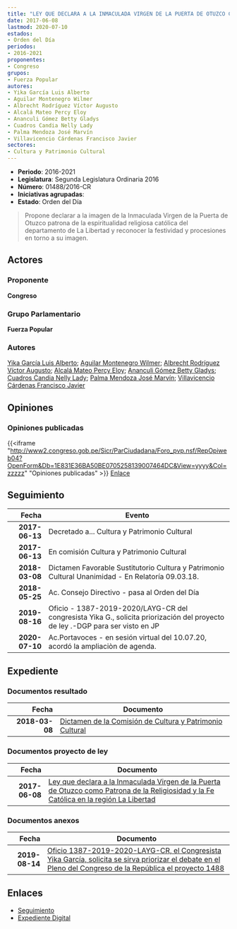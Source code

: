 ```yaml
---
title: "LEY QUE DECLARA A LA INMACULADA VIRGEN DE LA PUERTA DE OTUZCO COMO PATRONA DE LA RELIGIOSIDAD Y LA FE CATÓLICA EN LA REGIÓN LA LIBERTAD"
date: 2017-06-08
lastmod: 2020-07-10
estados:
- Orden del Día
periodos:
- 2016-2021
proponentes:
- Congreso
grupos:
- Fuerza Popular
autores:
- Yika García Luis Alberto
- Aguilar Montenegro Wilmer
- Albrecht Rodríguez Víctor Augusto
- Alcalá Mateo Percy Eloy
- Ananculi Gómez Betty Gladys
- Cuadros Candia Nelly Lady
- Palma Mendoza José Marvín
- Villavicencio Cárdenas Francisco Javier
sectores:
- Cultura y Patrimonio Cultural
---
```

- **Periodo**: 2016-2021
- **Legislatura**: Segunda Legislatura Ordinaria 2016
- **Número**: 01488/2016-CR
- **Iniciativas agrupadas**: 
- **Estado**: Orden del Día

> Propone declarar a la imagen de la Inmaculada Virgen de la Puerta de Otuzco patrona de la espiritualidad religiosa católica del departamento de La Libertad y reconocer la festividad y procesiones en torno a su imagen.


## Actores

### Proponente

**Congreso**

### Grupo Parlamentario

**Fuerza Popular**

### Autores

[Yika García Luis Alberto](mailto:mailto:lyika@congreso.gob.pe); [Aguilar Montenegro Wilmer](mailto:mailto:waguilar@congreso.gob.pe); [Albrecht Rodríguez Víctor Augusto](mailto:mailto:valbrecht@congreso.gob.pe); [Alcalá Mateo Percy Eloy](mailto:mailto:palcala@congreso.gob.pe); [Ananculi Gómez Betty Gladys](mailto:mailto:bananculi@congreso.gob.pe); [Cuadros Candia Nelly Lady](mailto:mailto:ncuadros@congreso.gob.pe); [Palma Mendoza José Marvín](mailto:mailto:jpalma@congreso.gob.pe); [Villavicencio Cárdenas Francisco Javier](mailto:mailto:fvillavicencio@congreso.gob.pe)

## Opiniones

### Opiniones publicadas

{{<iframe "http://www2.congreso.gob.pe/Sicr/ParCiudadana/Foro_pvp.nsf/RepOpiweb04?OpenForm&Db=1E831E36BA50BE0705258139007464DC&View=yyyy&Col=zzzzz" "Opiniones publicadas" >}}
[Enlace](http://www2.congreso.gob.pe/Sicr/ParCiudadana/Foro_pvp.nsf/RepOpiweb04?OpenForm&Db=1E831E36BA50BE0705258139007464DC&View=yyyy&Col=zzzzz)


## Seguimiento

| Fecha | Evento |
|------:|--------|
| **2017-06-13** | Decretado a... Cultura y Patrimonio Cultural |
| **2017-06-13** | En comisión Cultura y Patrimonio Cultural |
| **2018-03-08** | Dictamen Favorable Sustitutorio Cultura y Patrimonio Cultural Unanimidad - En Relatoría 09.03.18. |
| **2018-05-25** | Ac. Consejo Directivo - pasa al Orden del Día |
| **2019-08-16** | Oficio - 1387-2019-2020/LAYG-CR del congresista Yika G., solicita priorización del proyecto de ley .-DGP para ser visto en JP |
| **2020-07-10** | Ac.Portavoces - en sesión virtual del 10.07.20, acordó la ampliaciòn de agenda. |

## Expediente

### Documentos resultado

| Fecha | Documento |
|------:|-----------|
| **2018-03-08** | [Dictamen de la Comisión de Cultura y Patrimonio Cultural](http://www.leyes.congreso.gob.pe/Documentos/2016_2021/Dictamenes/Proyectos_de_Ley/01488DC05MAY20180308.pdf) |

### Documentos proyecto de ley

| Fecha | Documento |
|------:|-----------|
| **2017-06-08** | [Ley que declara a la Inmaculada Virgen de la Puerta de Otuzco como Patrona de la Religiosidad y la Fe Católica en la región La Libertad](http://www.leyes.congreso.gob.pe/Documentos/2016_2021/Proyectos_de_Ley_y_de_Resoluciones_Legislativas/PL0148820170608.pdf) |

### Documentos anexos

| Fecha | Documento |
|------:|-----------|
| **2019-08-14** | [Oficio 1387-2019-2020-LAYG-CR, el Congresista Yika García, solicita se sirva priorizar el debate en el Pleno del Congreso de la República el proyecto 1488](http://www.leyes.congreso.gob.pe/Documentos/2016_2021/Oficios/Congresistas/OFICIO-1387-2019-2020-LAYG-CR.pdf) |

## Enlaces

- [Seguimiento](http://www2.congreso.gob.pe/Sicr/TraDocEstProc/CLProLey2016.nsf/f7fff46988ca05b1052578e100829cc7/72a4dc189a11ec0b05258139006f4296?OpenDocument)
- [Expediente Digital](http://www2.congreso.gob.pe/Sicr/TraDocEstProc/CLProLey2016.nsf/f7fff46988ca05b1052578e100829cc7/72a4dc189a11ec0b05258139006f4296?OpenDocument&Click=05257FB7005EB655.eb71d0cf91d8294e05256cdf006b5706/$Body/0.1C6C)

